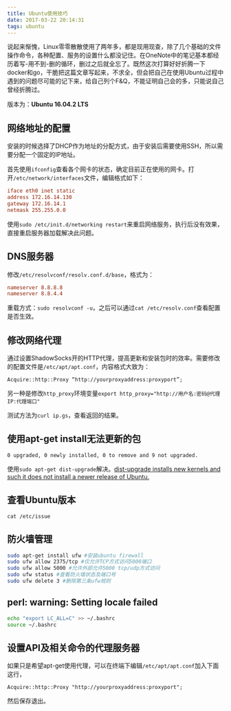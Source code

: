 ```yaml
---
title: Ubuntu使用技巧
date: 2017-03-22 20:14:31
tags: ubuntu
---
```


说起来惭愧，Linux零零散散使用了两年多，都是现用现查，除了几个基础的文件操作命令，各种配置、服务的设置什么都没记住。在OneNote中的笔记基本都经历着写-用不到-删的循环，删过之后就全忘了。既然这次打算好好折腾一下docker和go，干脆把这篇文章写起来，不求全，但会把自己在使用Ubuntu过程中遇到的问题尽可能的记下来，给自己列个F&Q，不能证明自己会的多，只能说自己曾经折腾过。

版本为：**Ubuntu 16.04.2 LTS**

## 网络地址的配置

安装的时候选择了DHCP作为地址的分配方式，由于安装后需要使用SSH，所以需要分配一个固定的IP地址。

首先使用`ifconfig`查看各个网卡的状态，确定目前正在使用的网卡。打开`/etc/network/interfaces`文件，编辑格式如下：

``` conf
iface eth0 inet static
address 172.16.14.130
gateway 172.16.14.1
netmask 255.255.0.0
```

使用`sudo /etc/init.d/networking restart`来重启网络服务，执行后没有效果，直接重启服务器加载解决此问题。

## DNS服务器

修改`/etc/resolvconf/resolv.conf.d/base`，格式为：

``` conf
nameserver 8.8.8.8
nameserver 8.8.4.4
```

重载方式：`sudo resolvconf -u`，之后可以通过`cat /etc/resolv.conf`查看配置是否生效。

## 修改网络代理

通过设置ShadowSocks开的HTTP代理，提高更新和安装包时的效率。需要修改的配置文件是`/etc/apt/apt.conf`，内容格式大致为：

`Acquire::http::Proxy “http://yourproxyaddress:proxyport”;`

另一种是修改`http_proxy`环境变量`export http_proxy="http://用户名:密码@代理IP:代理端口"`

测试方法为`curl ip.gs`，查看返回的结果。

## 使用apt-get install无法更新的包

`0 upgraded, 0 newly installed, 0 to remove and 9 not upgraded.`

使用`sudo apt-get dist-upgrade`解决。[dist-upgrade installs new kernels and such it does not install a newer release of Ubuntu.](http://askubuntu.com/questions/352635/0-upgraded-0-newly-installed-0-to-remove-and-428-not-upgraded)

## 查看Ubuntu版本

`cat /etc/issue`

## 防火墙管理

``` bash
sudo apt-get install ufw #安装ubuntu firewall
sudo ufw allow 2375/tcp #仅允许TCP方式访问5000端口
sudo ufw allow 5000 #允许外部允许5000 tcp/udp方式访问
sudo ufw status #查看防火墙状态及端口号
sudo ufw delete 3 #删除第三条ufw规则
```

## perl: warning: Setting locale failed

``` bash
echo "export LC_ALL=C" >> ~/.bashrc
source ~/.bashrc
```

## 设置API及相关命令的代理服务器

 如果只是希望apt-get使用代理，可以在终端下编辑`/etc/apt/apt.conf`加入下面这行，
```
Acquire::http::Proxy "http://yourproxyaddress:proxyport";
```
然后保存退出。
